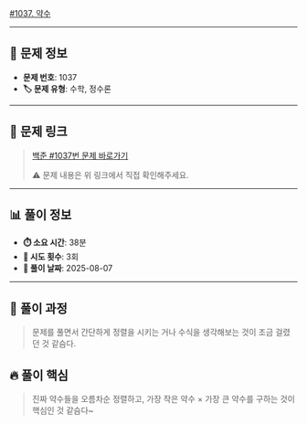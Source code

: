 [#1037. 약수](https://www.acmicpc.net/problem/1037)
<img src="https://static.solved.ac/tier_small/5.svg" width="16" height="16">

---

## 📍 문제 정보

- **문제 번호**: 1037
- **🏷️ 문제 유형**: 수학, 정수론

---

## 📝 문제 링크

> [백준 #1037번 문제 바로가기](https://www.acmicpc.net/problem/1037)
> 
> ⚠️ 문제 내용은 위 링크에서 직접 확인해주세요.

---

## 📊 풀이 정보

- **⏱️ 소요 시간**: 38분
- **🔄 시도 횟수**: 3회
- **📅 풀이 날짜**: 2025-08-07

---

## 💭 풀이 과정

> 문제를 풀면서 간단하게 정렬을 시키는 거나 수식을 생각해보는 것이 조금 걸렸던 것 같슴다.

## 🔥 풀이 핵심

> 진짜 약수들을 오름차순 정렬하고, 가장 작은 약수 × 가장 큰 약수를 구하는 것이
핵심인 것 같슴다~
